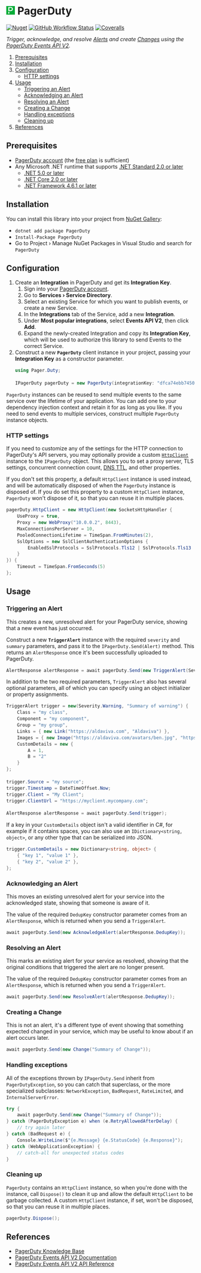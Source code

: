 <img src="https://raw.githubusercontent.com/Aldaviva/PagerDuty/master/PagerDuty/icon.png" height="23" alt="PagerDuty logo" /> PagerDuty
===

[![Nuget](https://img.shields.io/nuget/v/PagerDuty?logo=nuget&color=success)](https://www.nuget.org/packages/PagerDuty/) [![GitHub Workflow Status](https://img.shields.io/github/actions/workflow/status/Aldaviva/PagerDuty/dotnetpackage.yml?branch=master&logo=github)](https://github.com/Aldaviva/PagerDuty/actions/workflows/dotnetpackage.yml) [![Coveralls](https://img.shields.io/coveralls/github/Aldaviva/PagerDuty?logo=coveralls)](https://coveralls.io/github/Aldaviva/PagerDuty?branch=master)

*Trigger, acknowledge, and resolve [Alerts](https://support.pagerduty.com/docs/alerts) and create [Changes](https://support.pagerduty.com/docs/change-events) using the [PagerDuty Events API V2](https://developer.pagerduty.com/docs/events-api-v2/overview/).*

<!-- MarkdownTOC autolink="true" bracket="round" levels="1,2,3" bullets="1.,-" -->

1. [Prerequisites](#prerequisites)
1. [Installation](#installation)
1. [Configuration](#configuration)
    - [HTTP settings](#http-settings)
1. [Usage](#usage)
    - [Triggering an Alert](#triggering-an-alert)
    - [Acknowledging an Alert](#acknowledging-an-alert)
    - [Resolving an Alert](#resolving-an-alert)
    - [Creating a Change](#creating-a-change)
    - [Handling exceptions](#handling-exceptions)
    - [Cleaning up](#cleaning-up)
1. [References](#references)

<!-- /MarkdownTOC -->

## Prerequisites

- [PagerDuty account](https://www.pagerduty.com/sign-up/) (the [free plan](https://www.pagerduty.com/sign-up-free/?type=free) is sufficient)
- Any Microsoft .NET runtime that supports [.NET Standard 2.0 or later](https://docs.microsoft.com/en-us/dotnet/standard/net-standard?tabs=net-standard-2-0#net-standard-versions)
    - [.NET 5.0 or later](https://dotnet.microsoft.com/en-us/download/dotnet)
    - [.NET Core 2.0 or later](https://dotnet.microsoft.com/en-us/download/dotnet)
    - [.NET Framework 4.6.1 or later](https://dotnet.microsoft.com/en-us/download/dotnet-framework)

## Installation

You can install this library into your project from [NuGet Gallery](https://www.nuget.org/packages/PagerDuty):
- `dotnet add package PagerDuty`
- `Install-Package PagerDuty`
- Go to Project › Manage NuGet Packages in Visual Studio and search for `PagerDuty`

## Configuration

1. Create an **Integration** in PagerDuty and get its **Integration Key**.
    1. Sign into your [PagerDuty account](https://app.pagerduty.com/).
    1. Go to **Services › Service Directory**.
    1. Select an existing Service for which you want to publish events, or create a new Service.
    1. In the **Integrations** tab of the Service, add a new **Integration**.
    1. Under **Most popular integrations**, select **Events API V2**, then click **Add**.
    1. Expand the newly-created Integration and copy its **Integration Key**, which will be used to authorize this library to send Events to the correct Service.
1. Construct a new **`PagerDuty`** client instance in your project, passing your **Integration Key** as a constructor parameter.
    ```cs
    using Pager.Duty;

    IPagerDuty pagerDuty = new PagerDuty(integrationKey: "dfca74ebb7450b3e6da3ba6083a323f4");
    ```

`PagerDuty` instances can be reused to send multiple events to the same service over the lifetime of your application. You can add one to your dependency injection context and retain it for as long as you like. If you need to send events to multiple services, construct multiple `PagerDuty` instance objects.

### HTTP settings
If you need to customize any of the settings for the HTTP connection to PagerDuty's API servers, you may optionally provide a custom [`HttpClient`](https://docs.microsoft.com/en-us/dotnet/api/system.net.http.httpclient) instance to the `IPagerDuty` object. This allows you to set a proxy server, TLS settings, concurrent connection count, [DNS TTL](https://docs.microsoft.com/en-us/dotnet/fundamentals/networking/httpclient-guidelines#dns-behavior), and other properties.

If you don't set this property, a default `HttpClient` instance is used instead, and will be automatically disposed of when the `PagerDuty` instance is disposed of. If you do set this property to a custom `HttpClient` instance, `PagerDuty` won't dispose of it, so that you can reuse it in multiple places.

```cs
pagerDuty.HttpClient = new HttpClient(new SocketsHttpHandler {
    UseProxy = true,
    Proxy = new WebProxy("10.0.0.2", 8443),
    MaxConnectionsPerServer = 10,
    PooledConnectionLifetime = TimeSpan.FromMinutes(2),
    SslOptions = new SslClientAuthenticationOptions {
        EnabledSslProtocols = SslProtocols.Tls12 | SslProtocols.Tls13
    }
}) {
    Timeout = TimeSpan.FromSeconds(5)
};
```

## Usage

### Triggering an Alert

This creates a new, unresolved alert for your PagerDuty service, showing that a new event has just occurred.

Construct a new **`TriggerAlert`** instance with the required `severity` and `summary` parameters, and pass it to the `IPagerDuty.Send(Alert)` method. This returns an `AlertResponse` once it's been successfully uploaded to PagerDuty.

```cs
AlertResponse alertResponse = await pagerDuty.Send(new TriggerAlert(Severity.Error, "Summary"));
```

In addition to the two required parameters, `TriggerAlert` also has several optional parameters, all of which you can specify using an object initializer or property assignments.

```cs
TriggerAlert trigger = new(Severity.Warning, "Summary of warning") {
    Class = "my class",
    Component = "my component",
    Group = "my group",
    Links = { new Link("https://aldaviva.com", "Aldaviva") },
    Images = { new Image("https://aldaviva.com/avatars/ben.jpg", "https://aldaviva.com", "Ben") },
    CustomDetails = new {
        A = 1,
        B = "2"
    }
};

trigger.Source = "my source";
trigger.Timestamp = DateTimeOffset.Now;
trigger.Client = "My Client";
trigger.ClientUrl = "https://myclient.mycompany.com";

AlertResponse alertResponse = await pagerDuty.Send(trigger);
```

If a key in your `CustomDetails` object isn't a valid identifier in C#, for example if it contains spaces, you can also use an `IDictionary<string, object>`, or any other type that can be serialized into JSON.

```cs
trigger.CustomDetails = new Dictionary<string, object> {
    { "key 1", "value 1" },
    { "key 2", "value 2" },
};
```

### Acknowledging an Alert

This moves an existing unresolved alert for your service into the acknowledged state, showing that someone is aware of it.

The value of the required `DedupKey` constructor parameter comes from an `AlertResponse`, which is returned when you send a `TriggerAlert`.

```cs
await pagerDuty.Send(new AcknowledgeAlert(alertResponse.DedupKey));
```

### Resolving an Alert

This marks an existing alert for your service as resolved, showing that the original conditions that triggered the alert are no longer present.

The value of the required `DedupKey` constructor parameter comes from an `AlertResponse`, which is returned when you send a `TriggerAlert`.

```cs
await pagerDuty.Send(new ResolveAlert(alertResponse.DedupKey));
```

### Creating a Change

This is not an alert, it's a different type of event showing that something expected changed in your service, which may be useful to know about if an alert occurs later.

```cs
await pagerDuty.Send(new Change("Summary of Change"));
```

### Handling exceptions

All of the exceptions thrown by `IPagerDuty.Send` inherit from `PagerDutyException`, so you can catch that superclass, or the more specialized subclasses: `NetworkException`, `BadRequest`, `RateLimited`, and `InternalServerError`.

```cs
try {
    await pagerDuty.Send(new Change("Summary of Change"));
} catch (PagerDutyException e) when (e.RetryAllowedAfterDelay) {
    // try again later
} catch (BadRequest e) {
    Console.WriteLine($"{e.Message} {e.StatusCode} {e.Response}");
} catch (WebApplicationException) {
    // catch-all for unexpected status codes
}
```

### Cleaning up

`PagerDuty` contains an `HttpClient` instance, so when you're done with the instance, call `Dispose()` to clean it up and allow the default `HttpClient` to be garbage collected. A custom `HttpClient` instance, if set, won't be disposed, so that you can reuse it in multiple places.

```cs
pagerDuty.Dispose();
```

## References

- [PagerDuty Knowledge Base](https://support.pagerduty.com/docs/alerts)
- [PagerDuty Events API V2 Documentation](https://developer.pagerduty.com/docs/events-api-v2/overview/)
- [PagerDuty Events API V2 API Reference](https://developer.pagerduty.com/api-reference/YXBpOjI3NDgyNjU-pager-duty-v2-events-api)
